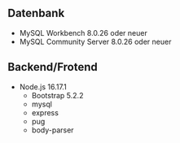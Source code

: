 ## Datenbank 
- MySQL Workbench 8.0.26 oder neuer
- MySQL Community Server 8.0.26 oder neuer

## Backend/Frotend
- Node.js 16.17.1
  - Bootstrap 5.2.2
  - mysql 
  - express 
  - pug
  - body-parser
